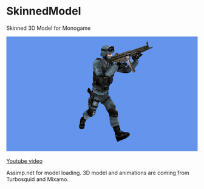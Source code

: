 # SkinnedModel
Skinned 3D Model for Monogame

![SkinnedModel](screenshot.jpg?raw=true)

[Youtube video](https://www.youtube.com/watch?v=918QcDNZJ3o)

Assimp.net for model loading.
3D model and animations are coming from Turbosquid and Mixamo.
